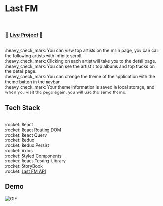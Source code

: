 # Last FM
<br />

### :tada: <a href="https://lastfm.netlify.app/">Live Project</a> :tada:


<br /> 
:heavy_check_mark: You can view top artists on the main page, you can call the following artists with infinite scroll. <br />
:heavy_check_mark: Clicking on each artist will take you to the detail page. <br />
:heavy_check_mark: You can see the artist's top albums and top tracks on the detail page. <br />
:heavy_check_mark: You can change the theme of the application with the theme button in the navbar. <br />
:heavy_check_mark: Your theme information is saved in local storage, and when you visit the page again, you will use the same theme.


<br />

## Tech Stack

<br />
:rocket: React <br />
:rocket: React Routing DOM <br />
:rocket: React Query <br />
:rocket: Redux <br />
:rocket: Redux Persist <br />
:rocket: Axios <br />
:rocket: Styled Components <br />
:rocket: React-Testing-Library <br />
:rocket: StoryBook <br />
:rocket: <a href="https://www.last.fm/api"> Last FM API </a> <br />

## Demo

 ![GIF](src/assets/LastFM.gif)
